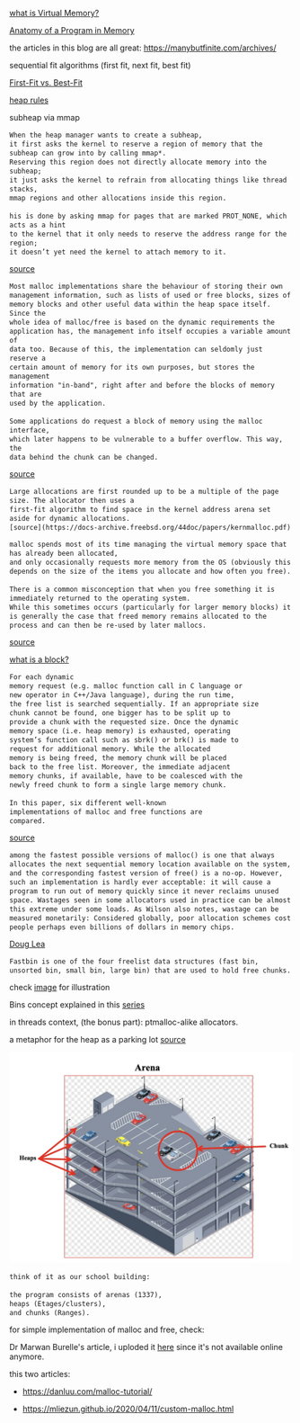 [what is Virtual Memory?](https://youtu.be/A9WLYbE0p-I)

[Anatomy of a Program in Memory](https://manybutfinite.com/post/anatomy-of-a-program-in-memory/)

the articles in this blog are all great: https://manybutfinite.com/archives/

sequential fit algorithms (first fit, next fit, best fit) 

[First-Fit vs. Best-Fit](https://courses.engr.illinois.edu/cs240/fa2020/notes/heapMemoryAllocation.html#:~:text=First%2Dfit%20is%20faster%2C%20allowing,every%20free%20block%20in%20memory)

[heap rules](https://azeria-labs.com/heap-exploitation-part-1-understanding-the-glibc-heap-implementation/)

subheap via mmap

```
When the heap manager wants to create a subheap, 
it first asks the kernel to reserve a region of memory that the subheap can grow into by calling mmap*.
Reserving this region does not directly allocate memory into the subheap;
it just asks the kernel to refrain from allocating things like thread stacks,
mmap regions and other allocations inside this region.

his is done by asking mmap for pages that are marked PROT_NONE, which acts as a hint 
to the kernel that it only needs to reserve the address range for the region;
it doesn’t yet need the kernel to attach memory to it.
``` 
[source](https://azeria-labs.com/heap-exploitation-part-1-understanding-the-glibc-heap-implementation/)


```
Most malloc implementations share the behaviour of storing their own
management information, such as lists of used or free blocks, sizes of
memory blocks and other useful data within the heap space itself. Since the
whole idea of malloc/free is based on the dynamic requirements the
application has, the management info itself occupies a variable amount of
data too. Because of this, the implementation can seldomly just reserve a
certain amount of memory for its own purposes, but stores the management
information "in-band", right after and before the blocks of memory that are
used by the application.

Some applications do request a block of memory using the malloc interface,
which later happens to be vulnerable to a buffer overflow. This way, the
data behind the chunk can be changed.
```
[source](http://phrack.org/issues/57/9.html)

```
Large allocations are first rounded up to be a multiple of the page size. The allocator then uses a
first-fit algorithm to find space in the kernel address arena set aside for dynamic allocations.
[source](https://docs-archive.freebsd.org/44doc/papers/kernmalloc.pdf)
``` 


```
malloc spends most of its time managing the virtual memory space that has already been allocated, 
and only occasionally requests more memory from the OS (obviously this depends on the size of the items you allocate and how often you free).

There is a common misconception that when you free something it is immediately returned to the operating system.
While this sometimes occurs (particularly for larger memory blocks) it is generally the case that freed memory remains allocated to the process and can then be re-used by later mallocs.
``` 
[source](https://stackoverflow.com/a/4703838)


[what is a block?](https://en.wikipedia.org/wiki/Block_(data_storage))


```
For each dynamic
memory request (e.g. malloc function call in C language or
new operator in C++/Java language), during the run time,
the free list is searched sequentially. If an appropriate size
chunk cannot be found, one bigger has to be split up to
provide a chunk with the requested size. Once the dynamic
memory space (i.e. heap memory) is exhausted, operating
system’s function call such as sbrk() or brk() is made to
request for additional memory. While the allocated
memory is being freed, the memory chunk will be placed
back to the free list. Moreover, the immediate adjacent
memory chunks, if available, have to be coalesced with the
newly freed chunk to form a single large memory chunk.

In this paper, six different well-known
implementations of malloc and free functions are
compared.  
```
[source](https://web.archive.org/web/20010615063859id_/http://ksa.iit.edu:80/~cs/publications/LeeW2_May_2000.pdf)


```
among the fastest possible versions of malloc() is one that always allocates the next sequential memory location available on the system, and the corresponding fastest version of free() is a no-op. However, such an implementation is hardly ever acceptable: it will cause a program to run out of memory quickly since it never reclaims unused space. Wastages seen in some allocators used in practice can be almost this extreme under some loads. As Wilson also notes, wastage can be measured monetarily: Considered globally, poor allocation schemes cost people perhaps even billions of dollars in memory chips.
```
[Doug Lea](https://gee.cs.oswego.edu/dl/html/malloc.html)



```
Fastbin is one of the four freelist data structures (fast bin, unsorted bin, small bin, large bin) that are used to hold free chunks. 
```

check [image](https://blog.fxiao.me/how-to-heap/) for illustration


Bins concept explained in this [series](https://infosecwriteups.com/the-toddlers-introduction-to-heap-exploitation-part-2-d1f325b74286)


in threads context, (the bonus part): ptmalloc-alike allocators.

a metaphor for the heap as a parking lot [source](https://infosecwriteups.com/the-toddlers-introduction-to-heap-exploitation-part-1-515b3621e0e8)

![alt text](./imgs/arena_heap.png "heap as a parking lot")
```
think of it as our school building:

the program consists of arenas (1337),
heaps (Etages/clusters),
and chunks (Ranges). 
```

    

for simple implementation of malloc and free, check:

Dr Marwan Burelle's article, i uploded it [here](./Marwan_Burelle.pdf) since it's not available online anymore.

this two articles:
 - https://danluu.com/malloc-tutorial/

 - https://mliezun.github.io/2020/04/11/custom-malloc.html



